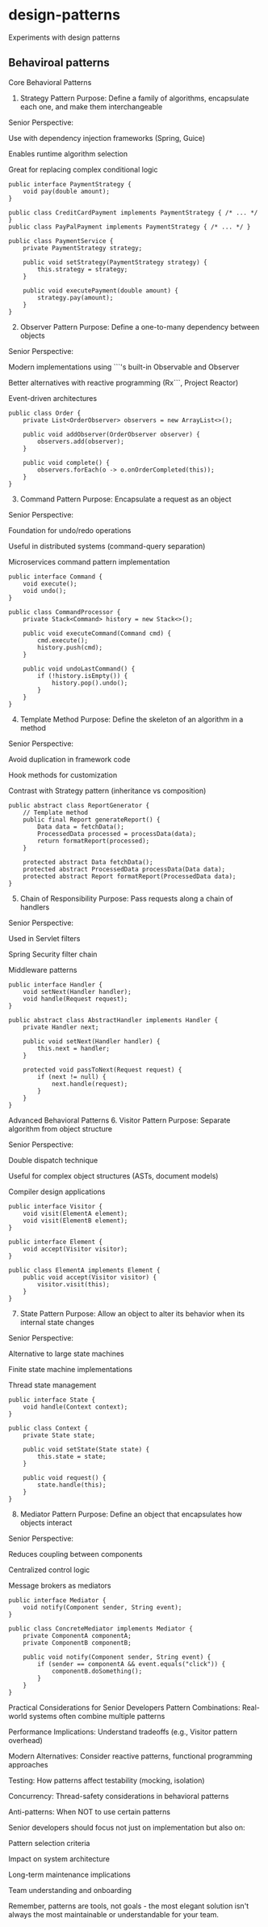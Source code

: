 # design-patterns
Experiments with design patterns


## Behaviroal patterns
Core Behavioral Patterns
1. Strategy Pattern
Purpose: Define a family of algorithms, encapsulate each one, and make them interchangeable

Senior Perspective:

Use with dependency injection frameworks (Spring, Guice)

Enables runtime algorithm selection

Great for replacing complex conditional logic

```
public interface PaymentStrategy {
    void pay(double amount);
}

public class CreditCardPayment implements PaymentStrategy { /* ... */ }
public class PayPalPayment implements PaymentStrategy { /* ... */ }

public class PaymentService {
    private PaymentStrategy strategy;
    
    public void setStrategy(PaymentStrategy strategy) {
        this.strategy = strategy;
    }
    
    public void executePayment(double amount) {
        strategy.pay(amount);
    }
}
```
2. Observer Pattern
Purpose: Define a one-to-many dependency between objects

Senior Perspective:

Modern implementations using ```'s built-in Observable and Observer

Better alternatives with reactive programming (Rx```, Project Reactor)

Event-driven architectures

```
public class Order {
    private List<OrderObserver> observers = new ArrayList<>();
    
    public void addObserver(OrderObserver observer) {
        observers.add(observer);
    }
    
    public void complete() {
        observers.forEach(o -> o.onOrderCompleted(this));
    }
}
```
3. Command Pattern
Purpose: Encapsulate a request as an object

Senior Perspective:

Foundation for undo/redo operations

Useful in distributed systems (command-query separation)

Microservices command pattern implementation

```
public interface Command {
    void execute();
    void undo();
}

public class CommandProcessor {
    private Stack<Command> history = new Stack<>();
    
    public void executeCommand(Command cmd) {
        cmd.execute();
        history.push(cmd);
    }
    
    public void undoLastCommand() {
        if (!history.isEmpty()) {
            history.pop().undo();
        }
    }
}
```
4. Template Method
Purpose: Define the skeleton of an algorithm in a method

Senior Perspective:

Avoid duplication in framework code

Hook methods for customization

Contrast with Strategy pattern (inheritance vs composition)

```
public abstract class ReportGenerator {
    // Template method
    public final Report generateReport() {
        Data data = fetchData();
        ProcessedData processed = processData(data);
        return formatReport(processed);
    }
    
    protected abstract Data fetchData();
    protected abstract ProcessedData processData(Data data);
    protected abstract Report formatReport(ProcessedData data);
}
```
5. Chain of Responsibility
Purpose: Pass requests along a chain of handlers

Senior Perspective:

Used in Servlet filters

Spring Security filter chain

Middleware patterns

```
public interface Handler {
    void setNext(Handler handler);
    void handle(Request request);
}

public abstract class AbstractHandler implements Handler {
    private Handler next;
    
    public void setNext(Handler handler) {
        this.next = handler;
    }
    
    protected void passToNext(Request request) {
        if (next != null) {
            next.handle(request);
        }
    }
}
```
Advanced Behavioral Patterns
6. Visitor Pattern
Purpose: Separate algorithm from object structure

Senior Perspective:

Double dispatch technique

Useful for complex object structures (ASTs, document models)

Compiler design applications

```
public interface Visitor {
    void visit(ElementA element);
    void visit(ElementB element);
}

public interface Element {
    void accept(Visitor visitor);
}

public class ElementA implements Element {
    public void accept(Visitor visitor) {
        visitor.visit(this);
    }
}
```
7. State Pattern
Purpose: Allow an object to alter its behavior when its internal state changes

Senior Perspective:

Alternative to large state machines

Finite state machine implementations

Thread state management

```
public interface State {
    void handle(Context context);
}

public class Context {
    private State state;
    
    public void setState(State state) {
        this.state = state;
    }
    
    public void request() {
        state.handle(this);
    }
}
```

8. Mediator Pattern
Purpose: Define an object that encapsulates how objects interact

Senior Perspective:

Reduces coupling between components

Centralized control logic

Message brokers as mediators

```
public interface Mediator {
    void notify(Component sender, String event);
}

public class ConcreteMediator implements Mediator {
    private ComponentA componentA;
    private ComponentB componentB;
    
    public void notify(Component sender, String event) {
        if (sender == componentA && event.equals("click")) {
            componentB.doSomething();
        }
    }
}
```
Practical Considerations for Senior Developers
Pattern Combinations: Real-world systems often combine multiple patterns

Performance Implications: Understand tradeoffs (e.g., Visitor pattern overhead)

Modern Alternatives: Consider reactive patterns, functional programming approaches

Testing: How patterns affect testability (mocking, isolation)

Concurrency: Thread-safety considerations in behavioral patterns

Anti-patterns: When NOT to use certain patterns

Senior developers should focus not just on implementation but also on:

Pattern selection criteria

Impact on system architecture

Long-term maintenance implications

Team understanding and onboarding

Remember, patterns are tools, not goals - the most elegant solution isn't always the most maintainable or understandable for your team.
